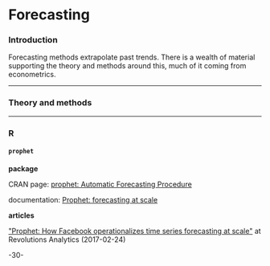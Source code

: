 # Forecasting

### Introduction

Forecasting methods extrapolate past trends. There is a wealth of material supporting the theory and methods around this, much of it coming from econometrics.

---
### Theory and methods


---
### R


#### `prophet`

**package**

CRAN page: [prophet: Automatic Forecasting Procedure](https://cran.r-project.org/web/packages/prophet/index.html)

documentation: [Prophet: forecasting at scale](https://facebookincubator.github.io/prophet/) 

**articles**

["Prophet: How Facebook operationalizes time series forecasting at scale"](http://blog.revolutionanalytics.com/2017/02/facebook-prophet.html) at Revolutions Analytics (2017-02-24)



-30-
